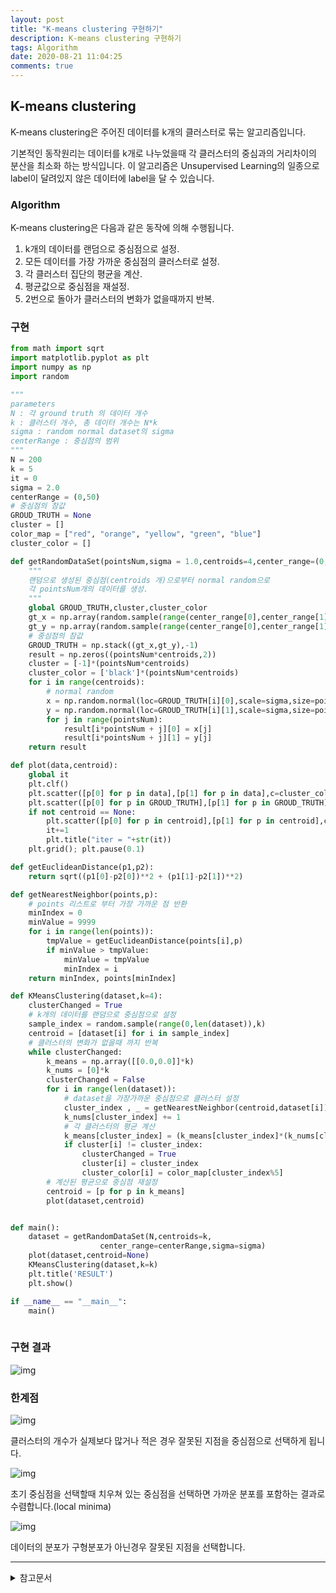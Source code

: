 ```yaml
---
layout: post
title: "K-means clustering 구현하기"
description: K-means clustering 구현하기
tags: Algorithm
date: 2020-08-21 11:04:25
comments: true
---
```


## K-means clustering

K-means clustering은 주어진 데이터를 k개의 클러스터로 묶는 알고리즘입니다.  
  
기본적인 동작원리는 데이터를 k개로 나누었을때 각 클러스터의 중심과의 거리차이의 분산을 최소화 하는 방식입니다. 
이 알고리즘은 Unsupervised Learning의 일종으로 label이 달려있지 않은 데이터에 label을 달 수 있습니다.

### Algorithm

K-means clustering은 다음과 같은 동작에 의해 수행됩니다.

1. k개의 데이터를 랜덤으로 중심점으로 설정.
2. 모든 데이터를 가장 가까운 중심점의 클러스터로 설정.
3. 각 클러스터 집단의 평균을 계산.
4. 평균값으로 중심점을 재설정.
5. 2번으로 돌아가 클러스터의 변화가 없을때까지 반복.

### 구현

```py
from math import sqrt
import matplotlib.pyplot as plt
import numpy as np
import random

"""
parameters
N : 각 ground truth 의 데이터 개수
k : 클러스터 개수, 총 데이터 개수는 N*k
sigma : random normal dataset의 sigma
centerRange : 중심점의 범위
"""
N = 200
k = 5
it = 0
sigma = 2.0
centerRange = (0,50)
# 중심점의 참값
GROUD_TRUTH = None
cluster = []
color_map = ["red", "orange", "yellow", "green", "blue"]
cluster_color = []

def getRandomDataSet(pointsNum,sigma = 1.0,centroids=4,center_range=(0,10)):
    """
    랜덤으로 생성된 중심점(centroids 개)으로부터 normal random으로
    각 pointsNum개의 데이터를 생성.
    """
    global GROUD_TRUTH,cluster,cluster_color
    gt_x = np.array(random.sample(range(center_range[0],center_range[1]),centroids))
    gt_y = np.array(random.sample(range(center_range[0],center_range[1]),centroids))
    # 중심점의 참값
    GROUD_TRUTH = np.stack((gt_x,gt_y),-1)
    result = np.zeros((pointsNum*centroids,2))
    cluster = [-1]*(pointsNum*centroids)
    cluster_color = ['black']*(pointsNum*centroids)
    for i in range(centroids):
        # normal random
        x = np.random.normal(loc=GROUD_TRUTH[i][0],scale=sigma,size=pointsNum)
        y = np.random.normal(loc=GROUD_TRUTH[i][1],scale=sigma,size=pointsNum)
        for j in range(pointsNum):
            result[i*pointsNum + j][0] = x[j]
            result[i*pointsNum + j][1] = y[j]
    return result

def plot(data,centroid):
    global it
    plt.clf()
    plt.scatter([p[0] for p in data],[p[1] for p in data],c=cluster_color)
    plt.scatter([p[0] for p in GROUD_TRUTH],[p[1] for p in GROUD_TRUTH],c='r',marker='s',s=100)
    if not centroid == None:
        plt.scatter([p[0] for p in centroid],[p[1] for p in centroid],c='m',marker='o',s=100)
        it+=1
        plt.title("iter = "+str(it))
    plt.grid(); plt.pause(0.1)

def getEuclideanDistance(p1,p2):
    return sqrt((p1[0]-p2[0])**2 + (p1[1]-p2[1])**2)

def getNearestNeighbor(points,p):
    # points 리스트로 부터 가장 가까운 점 반환
    minIndex = 0
    minValue = 9999
    for i in range(len(points)):
        tmpValue = getEuclideanDistance(points[i],p)
        if minValue > tmpValue:
            minValue = tmpValue
            minIndex = i
    return minIndex, points[minIndex]

def KMeansClustering(dataset,k=4):
    clusterChanged = True
    # k개의 데이터를 랜덤으로 중심점으로 설정
    sample_index = random.sample(range(0,len(dataset)),k)
    centroid = [dataset[i] for i in sample_index]
    # 클러스터의 변화가 없을때 까지 반복
    while clusterChanged:
        k_means = np.array([[0.0,0.0]]*k)
        k_nums = [0]*k
        clusterChanged = False
        for i in range(len(dataset)):
            # dataset을 가장가까운 중심점으로 클러스터 설정
            cluster_index , _ = getNearestNeighbor(centroid,dataset[i])
            k_nums[cluster_index] += 1
            # 각 클러스터의 평균 계산
            k_means[cluster_index] = (k_means[cluster_index]*(k_nums[cluster_index]-1) + dataset[i]) / k_nums[cluster_index]
            if cluster[i] != cluster_index:
                clusterChanged = True
                cluster[i] = cluster_index
                cluster_color[i] = color_map[cluster_index%5]
        # 계산된 평균으로 중심점 재설정
        centroid = [p for p in k_means]
        plot(dataset,centroid)


def main():
    dataset = getRandomDataSet(N,centroids=k,
                    center_range=centerRange,sigma=sigma)
    plot(dataset,centroid=None)
    KMeansClustering(dataset,k=k)
    plt.title('RESULT')
    plt.show()

if __name__ == "__main__":
    main()
    
```

### 구현 결과

![img](https://i.imgur.com/U3DimP8.gif)

### 한계점

![img](https://i.imgur.com/DIiorgk.png)  

클러스터의 개수가 실제보다 많거나 적은 경우 잘못된 지점을 중심점으로 선택하게 됩니다.  

![img](https://i.imgur.com/uk8cm5y.png)

초기 중심점을 선택할때 치우쳐 있는 중심점을 선택하면 가까운 분포를 포함하는 결과로 수렴합니다.(local minima)  

![img](https://i.imgur.com/MXMT4RW.png)

데이터의 분포가 구형분포가 아닌경우 잘못된 지점을 선택합니다.

---

<details>
<summary>참고문서</summary>
<div markdown="1">

- [k-means clustering - Wikipedia](https://en.wikipedia.org/wiki/K-means_clustering)
- <a href="https://medium.com/@rishit.dagli/build-k-means-from-scratch-in-python-e46bf68aa875#:~:text=K%2Dmeans%20clustering%20is%20a,without%20defined%20categories%20or%20groups).&text=The%20centroids%20of%20the%20K,assigned%20to%20a%20single%20cluster)">build-k-means-from-scratch-in-python</a>


</div>
</details>
<script id="dsq-count-scr" src="//msc9533.disqus.com/count.js" async></script>

